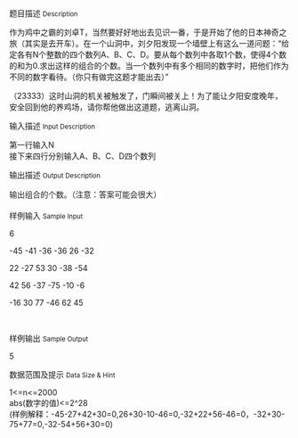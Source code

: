 <div class="panel panel-default">
<div class="area-title">
<span>
题目描述
<small>Description</small>
</span></div>
<div class="panel-body">

<p><span style="">作为鸡中之霸的刘卓T，当然要好好地出去见识一番，于是开始了他的日本神奇之旅（其实是去开车）。在一个山洞中，刘夕阳发现一个墙壁上有这么一道问题：“</span><span style="">给定各有N个整数的四个数列A、B、C、D。要从每个数列中各取1个数，使得4个数的和为0.求出这样的组合的个数。当一个数列中有多个相同的数字时，把他们作为不同的数字看待。（你只有做完这题才能出去）</span><span style="">”</span></p><p><span style=""><span style="">（23333）这时山洞的机关被触发了，门瞬间被关上！为了能让夕阳安度晚年，安全回到他的养鸡场，请你帮他做出这道题，逃离山洞。</span></span></p>

</div>
</div>

<div class="panel panel-default">
<div class="area-title">
<span>
输入描述
<small>Input Description</small>
</span></div>
<div class="panel-body">
<p><span style="">第一行输入N</span><br style=""><span style="">接下来四行分别输入A、B、C、D四个数列</span></p>

</div>
</div>
<div  class="panel panel-default">
<div class="area-title">
<span>
输出描述
<small>Output Description</small>
</span></div>
<div class="panel-body">

<p><span style="color: rgb(34, 34, 34); font-family: 微软雅黑; font-size: 14px; line-height: 25px; background-color: rgb(255, 255, 255);">输出组合的个数。（注意：答案可能会很大）</span></p>

</div>
</div>


<div class="panel panel-default">
<div class="area-title">
<span>
样例输入
<small>Sample Input</small>
</span></div>
<div class="panel-body">
<p>6</p><p>-45 -41 -36 -36 26 -32</p><p>22 -27 53 30 -38 -54</p><p>42 56 -37 -75 -10 -6</p><p>-16 30 77 -46 62 45</p><p><br></p>

</div>
</div>

<div class="panel panel-default">
<div class="area-title">
<span>
样例输出
<small>Sample Output</small>
</span></div>
<div class="panel-body">
<p>5</p>

</div>
</div>

<div class="panel panel-default">
<div class="area-title">
<span>
数据范围及提示
<small>Data Size & Hint</small>
</span></div>
<div class="panel-body">
<p><span style="">1&lt;=n&lt;=2000</span><br style=""><span style="">abs(数字的值)&lt;=2^28</span><br style=""><span style="">(样例解释：-45-27+42+30=0,26+30-10-46=0,-32+22+56-46=0，-32+30-75+77=0,-32-54+56+30=0)</span></p>
</div>
</div>